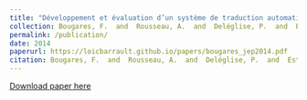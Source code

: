 ```yaml
---
title: "Développement et évaluation d’un système de traduction automatique de la parole en Pashto vers le Français"
collection: Bougares, F.  and  Rousseau, A.  and  Deléglise, P.  and  Estève, Y.  and  Barrault, L.  and  Schwenk, H.  and  Brunessaux, S.  and  Khelif, K.  and  Manta, M.
permalink: /publication/
date: 2014
paperurl: https://loicbarrault.github.io/papers/bougares_jep2014.pdf
citation: Bougares, F.  and  Rousseau, A.  and  Deléglise, P.  and  Estève, Y.  and  Barrault, L.  and  Schwenk, H.  and  Brunessaux, S.  and  Khelif, K.  and  Manta, M. "Développement et évaluation d’un système de traduction automatique de la parole en Pashto vers le Français" <i>, Actes de la conférence JEP 2014 
---
```

[Download paper here](https://loicbarrault.github.io/papers/bougares_jep2014.pdf)